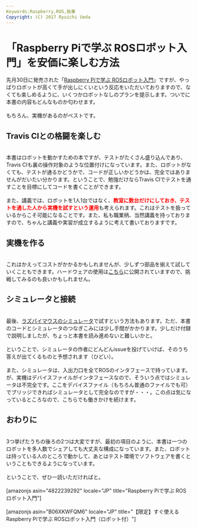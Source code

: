 ```yaml
---
Keywords:Raspberry,ROS,執筆
Copyright: (C) 2017 Ryuichi Ueda
---
```


# 「Raspberry Piで学ぶ ROSロボット入門」を安価に楽しむ方法
先月30日に発売された「<a href="http://www.nikkeibp.co.jp/atclpubmkt/book/17/261040/">Raspberry Piで学ぶ ROSロボット入門</a>」ですが、やっぱりロボットが高くて手が出しにくいという反応をいただいておりますので、なくても楽しめるように、いくつかロボットなしのプランを提示します。ついでに本書の内容もどんなものか匂わせます。<br />
<br />
もちろん、実機があるのがベストです。<br />
<h2>Travis CIとの格闘を楽しむ</h2><br />
本書はロボットを動かすための本ですが、テストがたくさん盛り込んであり、Travis CIも裏の操作対象のような位置付けになっています。また、ロボットがなくても、テストが通るかどうかで、コードが正しいかどうかは、完全ではありませんがだいたい分かります。ということで、勉強だけならTravis CIでテストを通すことを目標にしてコードを書くことができます。<br />
<br />
また、講義では、ロボットを1人1台ではなく、<span style="color: #ff0000;"><strong>教室に数台だけにしておき、テストを通した人から実機を試すという運用</strong></span>も考えられます。これはテストを扱っているからこそ可能になることです。また、私も職業柄、当然講義を持っておりますので、ちゃんと講義や実習が成立するように考えて書いておりますです。<br />
<h2>実機を作る</h2><br />
これはかえってコストがかかるかもしれませんが、少しずつ部品を揃えて試していくこともできます。ハードウェアの使用は<a href="https://github.com/rt-net/RaspberryPiMouse_Hardware">こちら</a>に公開されていますので、挑戦してみるのも良いかもしれません。<br />
<h2>シミュレータと接続</h2><br />
最後、<a href="https://github.com/rt-net/raspimouse_sim">ラズパイマウスのシミュレータ</a>で試すという方法もあります。ただ、本書のコードとシミュレータのつなぎこみには少し手間がかかります。少しだけ付録で説明しましたが、ちょっと本書を読み進めないと難しいかと。<br />
<br />
ということで、シミュレータの作者にどんどんissueを投げていけば、そのうち答えが出てくるものと予想されます（ひどい）。<br />
<br />
また、シミュレータは、入出力口を全てROSのインタフェースで持っています。が、実機はデバイスファイルがインタフェースなので、そういう点ではシミュレータは不完全です。ここをデバイスファイル（もちろん普通のファイルでも可）でブリッジできればシミュレータとして完全なのですが・・・。この点は気になっているところなので、こちらでも働きかけを続けます。<br />
<h2>おわりに</h2><br />
3つ挙げたうちの後ろの2つは大変ですが、最初の項目のように、本書は一つのロボットを多人数でシェアしても大丈夫な構成になっています。また、ロボットは持っている人のところで動かして、あとはテスト環境でソフトウェアを書くということもできるようになっています。<br />
<br />
ということで、ぜひ一読いただければと。<br />
<br />
[amazonjs asin="4822239292" locale="JP" title="Raspberry Piで学ぶ ROSロボット入門"]<br />
<br />
[amazonjs asin="B06XKWFQM6" locale="JP" title="【限定】すぐ使えるRaspberry Piで学ぶ ROSロボット入門（ロボット付）"]
